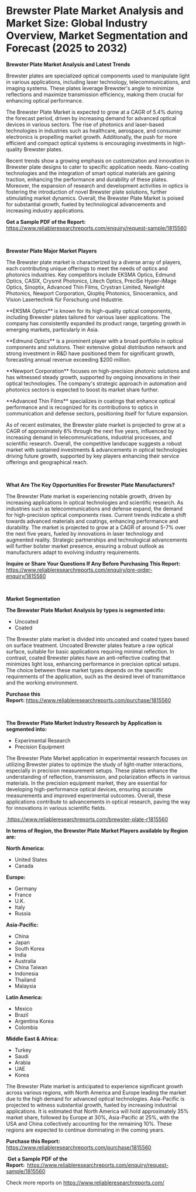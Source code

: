 <p><h1>Brewster Plate Market Analysis and Market Size: Global Industry Overview, Market Segmentation and Forecast (2025 to 2032)</h1></p><p><strong>Brewster Plate Market Analysis and Latest Trends</strong></p>
<p><p>Brewster plates are specialized optical components used to manipulate light in various applications, including laser technology, telecommunications, and imaging systems. These plates leverage Brewster's angle to minimize reflections and maximize transmission efficiency, making them crucial for enhancing optical performance.</p><p>The Brewster Plate Market is expected to grow at a CAGR of 5.4% during the forecast period, driven by increasing demand for advanced optical devices in various sectors. The rise of photonics and laser-based technologies in industries such as healthcare, aerospace, and consumer electronics is propelling market growth. Additionally, the push for more efficient and compact optical systems is encouraging investments in high-quality Brewster plates.</p><p>Recent trends show a growing emphasis on customization and innovation in Brewster plate designs to cater to specific application needs. Nano-coating technologies and the integration of smart optical materials are gaining traction, enhancing the performance and durability of these plates. Moreover, the expansion of research and development activities in optics is fostering the introduction of novel Brewster plate solutions, further stimulating market dynamics. Overall, the Brewster Plate Market is poised for substantial growth, fueled by technological advancements and increasing industry applications.</p></p>
<p><strong>Get a Sample PDF of the Report:&nbsp;</strong> <a href="https://www.reliableresearchreports.com/enquiry/request-sample/1815560?utm_campaign=3567&utm_medium=2&utm_source=Github&utm_content=ia&utm_term=06042025&utm_id=brewster-plate">https://www.reliableresearchreports.com/enquiry/request-sample/1815560</a></p>
<p>&nbsp;</p>
<p><strong>Brewster Plate Major Market Players</strong></p>
<p><p>The Brewster plate market is characterized by a diverse array of players, each contributing unique offerings to meet the needs of optics and photonics industries. Key competitors include EKSMA Optics, Edmund Optics, CASIX, Crysmit Photonics, Litech Optics, PreciSe Hyper-iMage Optics, Sinoptix, Advanced Thin Films, Crystran Limited, Newlight Photonics, Newport Corporation, Qioptiq Photonics, Sinoceramics, and Vision Lasertechnik für Forschung und Industrie.</p><p>**EKSMA Optics** is known for its high-quality optical components, including Brewster plates tailored for various laser applications. The company has consistently expanded its product range, targeting growth in emerging markets, particularly in Asia.</p><p>**Edmund Optics** is a prominent player with a broad portfolio in optical components and solutions. Their extensive global distribution network and strong investment in R&D have positioned them for significant growth, forecasting annual revenue exceeding $200 million. </p><p>**Newport Corporation** focuses on high-precision photonic solutions and has witnessed steady growth, supported by ongoing innovations in their optical technologies. The company's strategic approach in automation and photonics sectors is expected to boost its market share further.</p><p>**Advanced Thin Films** specializes in coatings that enhance optical performance and is recognized for its contributions to optics in communication and defense sectors, positioning itself for future expansion.</p><p>As of recent estimates, the Brewster plate market is projected to grow at a CAGR of approximately 6% through the next five years, influenced by increasing demand in telecommunications, industrial processes, and scientific research. Overall, the competitive landscape suggests a robust market with sustained investments & advancements in optical technologies driving future growth, supported by key players enhancing their service offerings and geographical reach.</p></p>
<p>&nbsp;</p>
<p><strong>What Are The Key Opportunities For Brewster Plate Manufacturers?</strong></p>
<p><p>The Brewster Plate market is experiencing notable growth, driven by increasing applications in optical technologies and scientific research. As industries such as telecommunications and defense expand, the demand for high-precision optical components rises. Current trends indicate a shift towards advanced materials and coatings, enhancing performance and durability. The market is projected to grow at a CAGR of around 5-7% over the next five years, fueled by innovations in laser technology and augmented reality. Strategic partnerships and technological advancements will further bolster market presence, ensuring a robust outlook as manufacturers adapt to evolving industry requirements.</p></p>
<p><strong>Inquire or Share Your Questions If Any Before Purchasing This Report:</strong> <a href="https://www.reliableresearchreports.com/enquiry/pre-order-enquiry/1815560?utm_campaign=3567&utm_medium=2&utm_source=Github&utm_content=ia&utm_term=06042025&utm_id=brewster-plate">https://www.reliableresearchreports.com/enquiry/pre-order-enquiry/1815560</a></p>
<p>&nbsp;</p>
<p><strong>Market Segmentation</strong></p>
<p><strong>The Brewster Plate Market Analysis by types is segmented into:</strong></p>
<p><ul><li>Uncoated</li><li>Coated</li></ul></p>
<p><p>The Brewster plate market is divided into uncoated and coated types based on surface treatment. Uncoated Brewster plates feature a raw optical surface, suitable for basic applications requiring minimal reflection. In contrast, coated Brewster plates have an anti-reflective coating that minimizes light loss, enhancing performance in precision optical setups. The choice between these market types depends on the specific requirements of the application, such as the desired level of transmittance and the working environment.</p></p>
<p><strong>Purchase this Report:&nbsp;</strong><a href="https://www.reliableresearchreports.com/purchase/1815560?utm_campaign=3567&utm_medium=2&utm_source=Github&utm_content=ia&utm_term=06042025&utm_id=brewster-plate">https://www.reliableresearchreports.com/purchase/1815560</a></p>
<p>&nbsp;</p>
<p><strong>The Brewster Plate Market Industry Research by Application is segmented into:</strong></p>
<p><ul><li>Experimental Research</li><li>Precision Equipment</li></ul></p>
<p><p>The Brewster Plate Market application in experimental research focuses on utilizing Brewster plates to optimize the study of light-matter interactions, especially in precision measurement setups. These plates enhance the understanding of reflection, transmission, and polarization effects in various materials. In the precision equipment market, they are essential for developing high-performance optical devices, ensuring accurate measurements and improved experimental outcomes. Overall, these applications contribute to advancements in optical research, paving the way for innovations in various scientific fields.</p></p>
<p><a href="https://www.reliableresearchreports.com/brewster-plate-r1815560?utm_campaign=3567&utm_medium=2&utm_source=Github&utm_content=ia&utm_term=06042025&utm_id=brewster-plate">&nbsp;https://www.reliableresearchreports.com/brewster-plate-r1815560</a></p>
<p><strong>In terms of Region, the Brewster Plate Market Players available by Region are:</strong></p>
<p>
    <p> <strong> North America: </strong>
        <ul>
            <li>United States</li>
            <li>Canada</li>
        </ul>
        </p> 
    <p> <strong> Europe: </strong>
        <ul>
            <li>Germany</li>
            <li>France</li>
            <li>U.K.</li>
            <li>Italy</li>
            <li>Russia</li>
        </ul>
        </p> 
    <p> <strong> Asia-Pacific: </strong>
        <ul>
            <li>China</li>
            <li>Japan</li>
            <li>South Korea</li>
            <li>India</li>
            <li>Australia</li>
            <li>China Taiwan</li>
            <li>Indonesia</li>
            <li>Thailand</li>
            <li>Malaysia</li>
        </ul>
        </p> 
    <p> <strong> Latin America: </strong>
        <ul>
            <li>Mexico</li>
            <li>Brazil</li>
            <li>Argentina Korea</li>
            <li>Colombia</li>
        </ul>
        </p> 
    <p> <strong> Middle East & Africa: </strong>
        <ul>
            <li>Turkey</li>
            <li>Saudi</li>
            <li>Arabia</li>
            <li>UAE</li>
            <li>Korea</li>
        </ul>
    </p>
    </p>
<p><p>The Brewster Plate market is anticipated to experience significant growth across various regions, with North America and Europe leading the market due to the high demand for advanced optical technologies. Asia-Pacific is projected to witness substantial growth, fueled by increasing industrial applications. It is estimated that North America will hold approximately 35% market share, followed by Europe at 30%, Asia-Pacific at 25%, with the USA and China collectively accounting for the remaining 10%. These regions are expected to continue dominating in the coming years.</p></p>
<p><strong>Purchase this Report: </strong><a href="https://www.reliableresearchreports.com/purchase/1815560?utm_campaign=3567&utm_medium=2&utm_source=Github&utm_content=ia&utm_term=06042025&utm_id=brewster-plate">https://www.reliableresearchreports.com/purchase/1815560</a></p>
<p>&nbsp;<strong>Get a Sample PDF of the Report:&nbsp;&nbsp;</strong><a href="https://www.reliableresearchreports.com/enquiry/request-sample/1815560?utm_campaign=3567&utm_medium=2&utm_source=Github&utm_content=ia&utm_term=06042025&utm_id=brewster-plate">https://www.reliableresearchreports.com/enquiry/request-sample/1815560</a></p>
<p><strong></strong></p>
<p>Check more reports on <a href="https://www.reliableresearchreports.com/?utm_campaign=3567&utm_medium=2&utm_source=Github&utm_content=ia&utm_term=06042025&utm_id=brewster-plate">https://www.reliableresearchreports.com/</a></p>